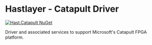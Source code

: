 # Hastlayer - Catapult Driver

[![Hast.Catapult NuGet](https://img.shields.io/nuget/v/Hast.Catapult?label=Hast.Catapult)](https://www.nuget.org/packages/Hast.Catapult/)

Driver and associated services to support Microsoft's Catapult FPGA platform.
